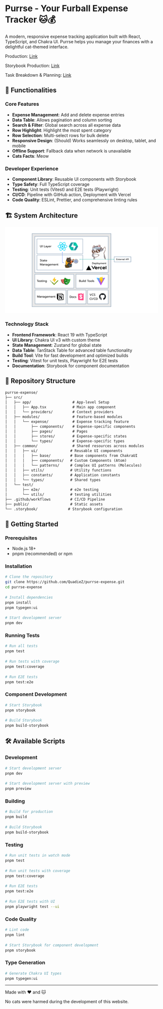 # Purrse - Your Furball Expense Tracker 🐱💰

A modern, responsive expense tracking application built with React, TypeScript, and Chakra UI. Purrse helps you manage your finances with a delightful cat-themed interface.

Production: [Link](https://purrse-expense.vercel.app/)

Storybook Production: [Link](https://meowkit-storybook.vercel.app/?path=/docs/meowkit-components-meowbutton--docs)

Task Breakdown & Planning: [Link](https://pichyapakh.notion.site/Cat-Expense-Web-21502ebb6c628020a4bbc1c9ddef73fa?source=copy_link)

## 🚀 Functionalities

### Core Features
- **Expense Management**: Add and delete expense entries
- **Data Table**: Allows pagination and column sorting
- **Search & Filter**: Global search across all expense data
- **Row Highlight**: Highlight the most spent category
- **Row Selection**: Multi-select rows for bulk delete
- **Responsive Design**: (Should) Works seamlessly on desktop, tablet, and mobile
- **Offline Support**: Fallback data when network is unavailable
- **Cats Facts**: Meow

### Developer Experience
- **Component Library**: Reusable UI components with Storybook
- **Type Safety**: Full TypeScript coverage
- **Testing**: Unit tests (Vitest) and E2E tests (Playwright)
- **CI/CD**: Pipeline with GitHub action, Deployment with Vercel
- **Code Quality**: ESLint, Prettier, and comprehensive linting rules

## 🏗️ System Architecture

![Purrse Architecture](./public/purrse-arch.png)

### Technology Stack
- **Frontend Framework**: React 19 with TypeScript
- **UI Library**: Chakra UI v3 with custom theme
- **State Management**: Zustand for global state
- **Data Table**: TanStack Table for advanced table functionality
- **Build Tool**: Vite for fast development and optimized builds
- **Testing**: Vitest for unit tests, Playwright for E2E tests
- **Documentation**: Storybook for component documentation

## 📁 Repository Structure

```
purrse-expense/
├── src/
│   ├── app/                   # App-level Setup
│   │   ├── App.tsx            # Main app component
│   │   └── providers/         # Context providers
│   ├── modules/               # Feature-based modules 
│   │   └── expense/           # Expense tracking feature
│   │       ├── components/    # Expense-specific components
│   │       ├── pages/         # Pages
│   │       ├── stores/        # Expense-specific states
│   │       └── types/         # Expense-specific types
│   ├── common/                # Shared resources across modules
│   │   ├── ui/               # Reusable UI components
│   │   │   ├── base/         # Base components from ChakraUI
│   │   │   ├── components/   # Custom Components (Atom)
│   │   │   └── patterns/     # Complex UI patterns (Molecules)
│   │   ├── utils/            # Utility functions
│   │   ├── constants/        # Application constants
│   │   └── types/            # Shared types
│   └── test/                 
│       ├── e2e/              # e2e testing  
│       └── utils/            # testing utilities  
├── .github/workflows         # CI/CD Pipeline
├── public/                   # Static assets
└── .storybook/              # Storybook configuration
```

## 🚀 Getting Started

### Prerequisites
- Node.js 18+ 
- pnpm (recommended) or npm

### Installation
```bash
# Clone the repository
git clone https://github.com/QuadieZ/purrse-expense.git
cd purrse-expense

# Install dependencies
pnpm install
pnpm typegen:ui

# Start development server
pnpm dev
```

### Running Tests
```bash
# Run all tests
pnpm test

# Run tests with coverage
pnpm test:coverage

# Run E2E tests
pnpm test:e2e
```

### Component Development
```bash
# Start Storybook
pnpm storybook

# Build Storybook
pnpm build-storybook
```

## 🛠️ Available Scripts

### Development
```bash
# Start development server
pnpm dev

# Start development server with preview
pnpm preview
```

### Building
```bash
# Build for production
pnpm build

# Build Storybook
pnpm build-storybook
```

### Testing
```bash
# Run unit tests in watch mode
pnpm test

# Run unit tests with coverage
pnpm test:coverage

# Run E2E tests
pnpm test:e2e

# Run E2E tests with UI
pnpm playwright test --ui
```

### Code Quality
```bash
# Lint code
pnpm lint

# Start Storybook for component development
pnpm storybook
```

### Type Generation
```bash
# Generate Chakra UI types
pnpm typegen:ui
```

------

Made with ❤️ and 🐱 

No cats were harmed during the development of this website.
